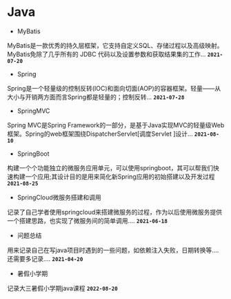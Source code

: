 # Java

- MyBatis

MyBatis是一款优秀的持久层框架，它支持自定义SQL、存储过程以及高级映射。MyBatis免除了几乎所有的 JDBC 代码以及设置参数和获取结果集的工作...
**`2021-07-20`**

- Spring

Spring是一个轻量级的控制反转(IOC)和面向切面(AOP)的容器框架。轻量——从大小与开销两方面而言Spring都是轻量的；控制反转...
**`2021-07-28`**

- SpringMVC

Spring MVC是Spring Framework的一部分，是基于Java实现MVC的轻量级Web框架。Spring的web框架围绕DispatcherServlet[调度Servlet ]设计...
**`2021-08-10`**

- SpringBoot

构建一个个功能独立的微服务应用单元，可以使用springboot，其可以帮我们快速构建一个应用;其设计目的是用来简化新Spring应用的初始搭建以及开发过程
**`2021-08-25`**

- SpringCloud微服务搭建和调用

记录了自己学者使用springcloud来搭建微服务的过程，作为以后使用微服务提供一个搭建思路，也实现了微服务间的简单调用....
**`2021-06-18`**

- 问题总结

用来记录自己在写java项目时遇到的一些问题，如依赖注入失败，日期转换等....还需要多记录....
**`2021-04-20`**

- 暑假小学期

记录大三暑假小学期java课程
**`2022-08-20`**